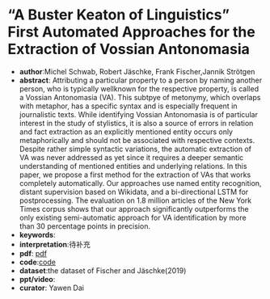 # “A Buster Keaton of Linguistics” First Automated Approaches for the Extraction of Vossian Antonomasia

- **author**:Michel Schwab, Robert Jäschke, Frank Fischer,Jannik Strötgen
- **abstract**: Attributing a particular property to a person by naming another person, who is typically wellknown for the respective property, is called a Vossian Antonomasia (VA). This subtpye of metonymy, which overlaps with metaphor, has a specific syntax and is especially frequent in journalistic texts. While identifying Vossian Antonomasia is of particular interest in the study of stylistics, it is also a source of errors in relation and fact extraction as an explicitly mentioned entity occurs only metaphorically and should not be associated with respective contexts. Despite rather simple syntactic variations, the automatic extraction of VA was never addressed as yet since it requires a deeper semantic understanding of mentioned entities and underlying relations. In this paper, we propose a first method for the extraction of VAs that works completely automatically. Our approaches use named entity recognition, distant supervision based on Wikidata, and a bi-directional LSTM for postprocessing. The evaluation on 1.8 million articles of the New York Times corpus shows that our approach significantly outperforms the only existing semi-automatic approach for VA identification by more than 30 percentage points in precision. 
- **keywords**:
- **interpretation**:待补充
- **pdf**: [pdf]( https://www.aclweb.org/anthology/D19-1647.pdf )
- **code**:[code](https://github.com/weltliteratur/vossanto/tree/master/emnlp-ijcnlp2019)
- **dataset**:the dataset of Fischer and Jäschke(2019)
- **ppt/video**:
- **curator**: Yawen Dai